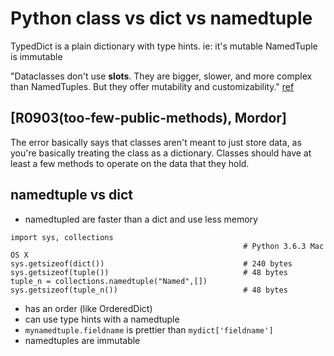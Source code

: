 # Python class vs dict vs namedtuple

TypedDict is a plain dictionary with type hints. ie: it's mutable
NamedTuple is immutable

"Dataclasses don't use __slots__.
They are bigger, slower, and more complex than NamedTuples.
But they offer mutability and customizability." 
[ref](https://twitter.com/raymondh/status/1175992038879219712?s=20)

## [R0903(too-few-public-methods), Mordor]

The error basically says that classes aren't meant to just store data, as you're basically treating the class as a dictionary. Classes should have at least a few methods to operate on the data that they hold.

## namedtuple vs dict

- namedtupled are faster than a dict and use less memory

```
import sys, collections
                                                    # Python 3.6.3 Mac OS X
sys.getsizeof(dict())                               # 240 bytes
sys.getsizeof(tuple())                              # 48 bytes
tuple_n = collections.namedtuple("Named",[])
sys.getsizeof(tuple_n())                            # 48 bytes
```

- has an order (like OrderedDict)
- can use type hints with a namedtuple
- `mynamedtuple.fieldname` is prettier than `mydict['fieldname']`
- namedtuples are immutable
